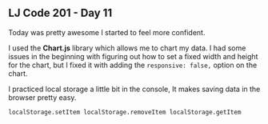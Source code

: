 
## LJ Code 201 - Day 11


Today was pretty awesome I started to feel more confident.

 I used the **Chart.js** library which allows me to chart my data. I had some issues in the beginning with figuring out how to set a fixed width and height for the chart, but I fixed it with adding the `responsive: false,` option on the chart.

 I practiced local storage a little bit in the console, It makes saving data in the browser pretty easy.

`localStorage.setItem
localStorage.removeItem
localStorage.getItem`
